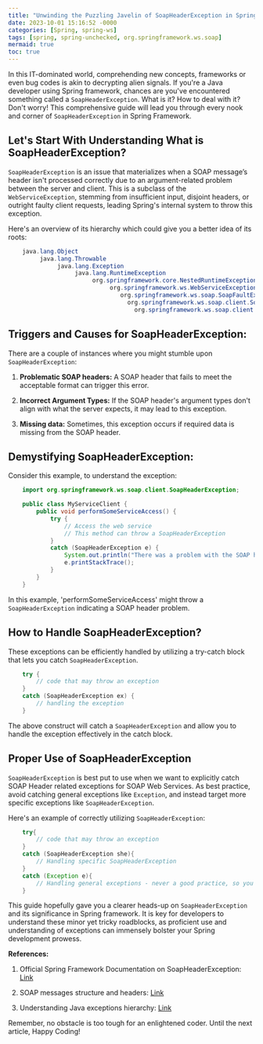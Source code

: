 ```yaml
---
title: "Unwinding the Puzzling Javelin of SoapHeaderException in Spring Framework"
date: 2023-10-01 15:16:52 -0000
categories: [Spring, spring-ws]
tags: [spring, spring-unchecked, org.springframework.ws.soap]
mermaid: true
toc: true
---
```



In this IT-dominated world, comprehending new concepts, frameworks or even bug codes is akin to decrypting alien signals. If you're a Java developer using Spring framework, chances are you've encountered something called a `SoapHeaderException`. What is it? How to deal with it? Don't worry! This comprehensive guide will lead you through every nook and corner of `SoapHeaderException` in Spring Framework.

## Let's Start With Understanding What is SoapHeaderException?

`SoapHeaderException` is an issue that materializes when a SOAP message’s header isn't processed correctly due to an argument-related problem between the server and client. This is a subclass of the `WebServiceException`, stemming from insufficient input, disjoint headers, or outright faulty client requests, leading Spring's internal system to throw this exception.

Here's an overview of its hierarchy which could give you a better idea of its roots:

```java
    java.lang.Object
         java.lang.Throwable
              java.lang.Exception
                   java.lang.RuntimeException
                        org.springframework.core.NestedRuntimeException
                             org.springframework.ws.WebServiceException
                                org.springframework.ws.soap.SoapFaultException
                                  org.springframework.ws.soap.client.SoapFaultClientException
                                    org.springframework.ws.soap.client.SoapHeaderException
```

## Triggers and Causes for SoapHeaderException:

There are a couple of instances where you might stumble upon `SoapHeaderException`:

1. **Problematic SOAP headers:** A SOAP header that fails to meet the acceptable format can trigger this error.

2. **Incorrect Argument Types:** If the SOAP header's argument types don't align with what the server expects, it may lead to this exception.

3. **Missing data:** Sometimes, this exception occurs if required data is missing from the SOAP header.

## Demystifying SoapHeaderException:

Consider this example, to understand the exception:

```java
    import org.springframework.ws.soap.client.SoapHeaderException;

    public class MyServiceClient {
        public void performSomeServiceAccess() {
            try {
                // Access the web service
                // This method can throw a SoapHeaderException
            } 
            catch (SoapHeaderException e) {
                System.out.println("There was a problem with the SOAP headers");
                e.printStackTrace();
            }
        }
    }
```

In this example, 'performSomeServiceAccess' might throw a `SoapHeaderException` indicating a SOAP header problem.

## How to Handle SoapHeaderException?

These exceptions can be efficiently handled by utilizing a try-catch block that lets you catch `SoapHeaderException`.

```java
    try {
        // code that may throw an exception
    } 
    catch (SoapHeaderException ex) {
        // handling the exception
    }
```

The above construct will catch a `SoapHeaderException` and allow you to handle the exception effectively in the catch block. 

## Proper Use of SoapHeaderException

`SoapHeaderException` is best put to use when we want to explicitly catch SOAP Header related exceptions for SOAP Web Services. As best practice, avoid catching general exceptions like `Exception`, and instead target more specific exceptions like `SoapHeaderException`.

Here's an example of correctly utilizing `SoapHeaderException`:

```java
    try{
        // code that may throw an exception
    } 
    catch (SoapHeaderException she){
        // Handling specific SoapHeaderException
    } 
    catch (Exception e){
        // Handling general exceptions - never a good practice, so you should be catching the specific exceptions
    }
```

This guide hopefully gave you a clearer heads-up on `SoapHeaderException` and its significance in Spring framework. It is key for developers to understand these minor yet tricky roadblocks, as proficient use and understanding of exceptions can immensely bolster your Spring development prowess.

**References:** 

1. Official Spring Framework Documentation on SoapHeaderException: [Link](https://docs.spring.io/spring-ws/sites/2.0/apidocs/org/springframework/ws/soap/client/SoapHeaderException.html)

2. SOAP messages structure and headers: [Link](https://www.tutorialspoint.com/soap/soap_message_structure.htm)

3. Understanding Java exceptions hierarchy: [Link](https://www.baeldung.com/java-exceptions) 

Remember, no obstacle is too tough for an enlightened coder. Until the next article, Happy Coding!
